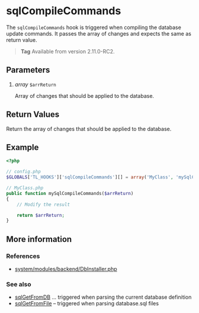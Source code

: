 # sqlCompileCommands

The `sqlCompileCommands` hook is triggered when compiling the database update
commands. It passes the array of changes and expects the same as return value.

> **Tag** Available from version 2.11.0-RC2.


## Parameters

1. *array* `$arrReturn`

    Array of changes that should be applied to the database.


## Return Values

Return the array of changes that should be applied to the database.


## Example

```php
<?php

// config.php
$GLOBALS['TL_HOOKS']['sqlCompileCommands'][] = array('MyClass', 'mySqlCompileCommands');

// MyClass.php
public function mySqlCompileCommands($arrReturn)
{
    // Modify the result

    return $arrReturn;
}
```


## More information


### References

- [system/modules/backend/DbInstaller.php](https://github.com/contao/core/blob/2.11.7/system/modules/backend/DbInstaller.php#L226)


### See also

- [sqlGetFromDB](sqlGetFromDB.md) … triggered when parsing the current database definition
- [sqlGetFromFile](sqlGetFromFile.md) – triggered when parsing database.sql files
